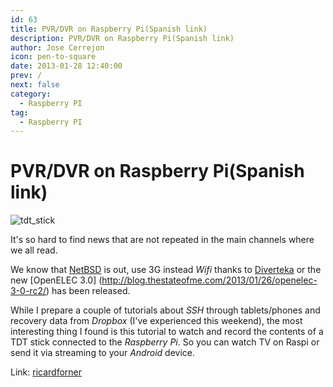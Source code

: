 ```yaml
---
id: 63
title: PVR/DVR on Raspberry Pi(Spanish link)
description: PVR/DVR on Raspberry Pi(Spanish link)
author: Jose Cerrejon
icon: pen-to-square
date: 2013-01-28 12:40:00
prev: /
next: false
category:
  - Raspberry PI
tag:
  - Raspberry PI
---
```


# PVR/DVR on Raspberry Pi(Spanish link)

![tdt_stick](/images/Easy_TV_USB_TDT_Stick.jpg)

It's so hard to find news that are not repeated in the main channels where we all read.

We know that [NetBSD](http://www.raspberrypi.org/archives/tag/netbsd) is out, use 3G instead *Wifi* thanks to [Diverteka](http://www.diverteka.com/?p=959) or the new [OpenELEC 3.0] (http://blog.thestateofme.com/2013/01/26/openelec-3-0-rc2/) has been released.

While I prepare a couple of tutorials about *SSH* through tablets/phones and recovery data from *Dropbox* (I've experienced this weekend), the most interesting thing I found is this tutorial to watch and record the contents of a TDT stick connected to the *Raspberry Pi*. So you can watch TV on Raspi or send it via streaming to your *Android* device.

Link: [ricardforner](http://ricardforner.blogspot.com.es/2013/01/pvr-en-raspberry-pi.html)